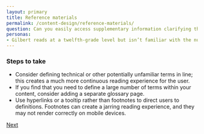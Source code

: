 ```yaml
---
layout: primary
title: Reference materials
permalink: /content-design/reference-materials/
question: Can you easily access supplementary information clarifying the content?
personas:
- Gilbert reads at a twelfth-grade level but isn’t familiar with the nuances of a site’s subject matter; to fully understand the site content, he needs easy-to-access contextual information.
---
```


### Steps to take
- Consider defining technical or other potentially unfamiliar terms in line; this creates a much more continuous reading experience for the user.
- If you find that you need to define a large number of terms within your content, consider adding a separate glossary page.
- Use hyperlinks or a tooltip rather than footnotes to direct users to definitions. Footnotes can create a jarring reading experience, and they may not render correctly on mobile devices.

<a class="usa-button button-next" href="{{ site.baseurl }}/content-design/graphic-elements/">
  Next <i class="fa fa-chevron-right" aria-hidden="true"></i>
</a>
